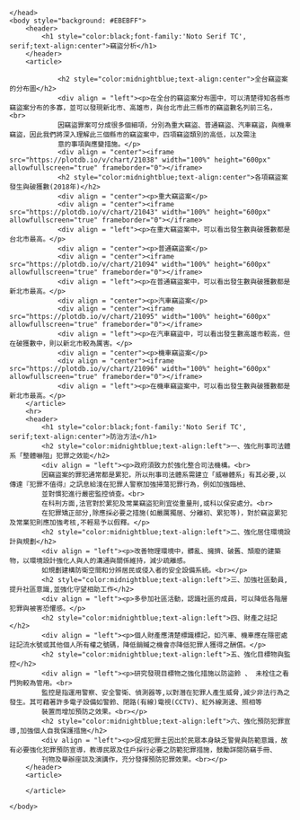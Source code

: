 <html>

    
<html>
    <head>
        <meta charset="utf-8" />
        <title>台灣竊盜分析</title>
        <link href="https://fonts.googleapis.com/css?family=Noto+Sans+TC" rel="stylesheet">
        
    </head>
    <body style="background: #EBEBFF">
        <header>
            <h1 style="color:black;font-family:'Noto Serif TC', serif;text-align:center">竊盜分析</h1>
        </header>
        <article>
                
                <h2 style="color:midnightblue;text-align:center">全台竊盜案的分布圖</h2>
				<div align = "left"><p>在全台的竊盜案分布圖中，可以清楚得知各縣市竊盜案分布的多寡，並可以發現新北市、高雄市，與台北市此三縣市的竊盜數名列前三名，<br>	
				因竊盜罪案可分成很多個細項，分別為重大竊盜、普通竊盜、汽車竊盜，與機車竊盜，因此我們將深入理解此三個縣市的竊盜案中，四項竊盜類別的高低，以及需注
				意的事項與應變措施。</p>
                <div align = "center"><iframe src="https://plotdb.io/v/chart/21038" width="100%" height="600px" allowfullscreen="true" frameborder="0"></iframe>
				<h2 style="color:midnightblue;text-align:center">各項竊盜案發生與破獲數(2018年)</h2>
				<div align = "center"><p>重大竊盜案</p>
                <div align = "center"><iframe src="https://plotdb.io/v/chart/21043" width="100%" height="600px" allowfullscreen="true" frameborder="0"></iframe>
				<div align = "left"><p>在重大竊盜案中，可以看出發生數與破獲數都是台北市最高。</p>
				<div align = "center"><p>普通竊盜案</p>
				<div align = "center"><iframe src="https://plotdb.io/v/chart/21094" width="100%" height="600px" allowfullscreen="true" frameborder="0"></iframe>
				<div align = "left"><p>在普通竊盜案中，可以看出發生數與破獲數都是新北市最高。</p>
				<div align = "center"><p>汽車竊盜案</p>
				<div align = "center"><iframe src="https://plotdb.io/v/chart/21095" width="100%" height="600px" allowfullscreen="true" frameborder="0"></iframe>
				<div align = "left"><p>在汽車竊盜中，可以看出發生數高雄市較高，但在破獲數中，則以新北市較為厲害。</p>
				<div align = "center"><p>機車竊盜案</p>
				<div align = "center"><iframe src="https://plotdb.io/v/chart/21096" width="100%" height="600px" allowfullscreen="true" frameborder="0"></iframe>
				<div align = "left"><p>在機車竊盜案中，可以看出發生數與破獲數都是新北市最高。</p>
		</article>
		<hr>
		<header>
            <h1 style="color:black;font-family:'Noto Serif TC', serif;text-align:center">防治方法</h1>
			<h2 style="color:midnightblue;text-align:left">一、強化刑事司法體系「整體嚇阻」犯罪之效能</h2>
			<div align = "left"><p>政府須致力於強化整合司法機構。<br>			
			因竊盜案的罪犯通常都是累犯，所以刑事司法體系需建立「威嚇體系」有其必要,以傳達『犯罪不值得』之訊息給淺在犯罪人警察加強掃蕩犯罪行為，例如加強臨檢、
			並對慣犯進行嚴密監控偵查。<br>	
			在科刑方面,法官對於累犯及常業竊盜犯則宜從重量刑,或科以保安處分。<br>	
			在犯罪矯正部分,除應採必要之措施(如嚴厲獨居、分離初、累犯等)，對於竊盜累犯及常業犯則應加強考核,不輕易予以假釋。</p>
			<h2 style="color:midnightblue;text-align:left">二、強化居住環境設計與規劃</h2>
			<div align = "left"><p>改善物理環境中，髒亂、擁擠、破舊、頹廢的建築物，以環境設計強化人與人的溝通與關係維持，減少疏離感。
			如規劃建構防衛空間和分辨居民或侵入者的安全設備系統。<br></p>
			<h2 style="color:midnightblue;text-align:left">三、加強社區動員,提升社區意識,並強化守望相助工作</h2>
			<div align = "left"><p>多參加社區活動，認識社區的成員，可以降低各階層犯罪與被害恐懼感。</p>
			<h2 style="color:midnightblue;text-align:left">四、財產之註記</h2>
			<div align = "left"><p>個人財產應清楚標識標記，如汽車、機車應在隱密處註記流水號或其他個人所有權之號碼，降低銷贓之機會亦降低犯罪人獲得之酬償。</p>
			<h2 style="color:midnightblue;text-align:left">五、強化目標物與監控</h2>
			<div align = "left"><p>研究發現目標物之強化措施以防盜鈴 、 未栓住之看門狗較為管用。<br>	
			監控是指運用警察、安全警衛、偵測器等,以對潛在犯罪人產生威脅,減少非法行為之發生。其可藉著許多電子設備如警鈴、閉路(有線)電視(CCTV)、紅外線測速、照相等
			裝置而增加預防之效果。<br></p>
			<h2 style="color:midnightblue;text-align:left">六、強化預防犯罪宣導,加強個人自我保護措施</h2>
			<div align = "left"><p>促成犯罪主因出於民眾本身缺乏警覺與防範意識，故有必要強化犯罪預防宣導，教導民眾及住戶採行必要之防範犯罪措施，鼓勵詳閱防竊手冊、
			刊物及舉辦座談及演講作，充分發揮預防犯罪效果。<br></p>
        </header>
		<article>
		
        </article>
		
    </body>
</html>
